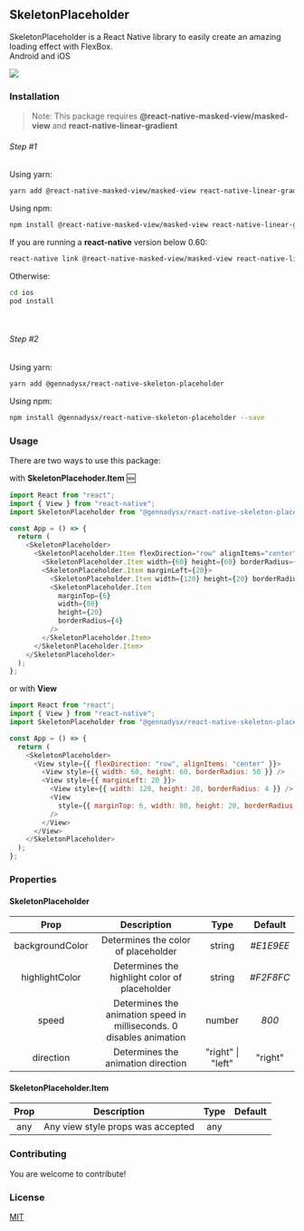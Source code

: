 ## SkeletonPlaceholder

SkeletonPlaceholder is a React Native library to easily create an amazing loading effect with FlexBox.<br/>
Android and iOS

![](https://i.imgur.com/3aDeSTZ.gif)

### Installation

> Note: This package requires **@react-native-masked-view/masked-view** and **react-native-linear-gradient**

###### Step #1

Using yarn:

```bash
yarn add @react-native-masked-view/masked-view react-native-linear-gradient
```

Using npm:

```bash
npm install @react-native-masked-view/masked-view react-native-linear-gradient --save
```

If you are running a **react-native** version below 0.60:

```bash
react-native link @react-native-masked-view/masked-view react-native-linear-gradient
```

Otherwise:

```bash
cd ios
pod install
```

&nbsp;&nbsp;

###### Step #2

Using yarn:

```bash
yarn add @gennadysx/react-native-skeleton-placeholder
```

Using npm:

```bash
npm install @gennadysx/react-native-skeleton-placeholder --save
```

### Usage

There are two ways to use this package:

with **SkeletonPlacehoder.Item** 🆕

```javascript
import React from "react";
import { View } from "react-native";
import SkeletonPlaceholder from "@gennadysx/react-native-skeleton-placeholder";

const App = () => {
  return (
    <SkeletonPlaceholder>
      <SkeletonPlaceholder.Item flexDirection="row" alignItems="center">
        <SkeletonPlaceholder.Item width={60} height={60} borderRadius={50} />
        <SkeletonPlaceholder.Item marginLeft={20}>
          <SkeletonPlaceholder.Item width={120} height={20} borderRadius={4} />
          <SkeletonPlaceholder.Item
            marginTop={6}
            width={80}
            height={20}
            borderRadius={4}
          />
        </SkeletonPlaceholder.Item>
      </SkeletonPlaceholder.Item>
    </SkeletonPlaceholder>
  );
};
```

or with **View**

```javascript
import React from "react";
import { View } from "react-native";
import SkeletonPlaceholder from "@gennadysx/react-native-skeleton-placeholder";

const App = () => {
  return (
    <SkeletonPlaceholder>
      <View style={{ flexDirection: "row", alignItems: "center" }}>
        <View style={{ width: 60, height: 60, borderRadius: 50 }} />
        <View style={{ marginLeft: 20 }}>
          <View style={{ width: 120, height: 20, borderRadius: 4 }} />
          <View
            style={{ marginTop: 6, width: 80, height: 20, borderRadius: 4 }}
          />
        </View>
      </View>
    </SkeletonPlaceholder>
  );
};
```

### Properties

#### SkeletonPlaceholder

|      Prop       |                             Description                              |     Type      |  Default  |
| :-------------: | :------------------------------------------------------------------: | :-----------: | :-------: |
| backgroundColor |                 Determines the color of placeholder                  |    string     | _#E1E9EE_ |
| highlightColor  |            Determines the highlight color of placeholder             |    string     | _#F2F8FC_ |
|      speed      | Determines the animation speed in milliseconds. 0 disables animation |    number     |   _800_   |
|    direction    |                  Determines the animation direction                  | "right" \| "left" |   "right"   |

#### SkeletonPlaceholder.Item

| Prop |            Description            | Type | Default |
| :--: | :-------------------------------: | :--: | :-----: |
| any  | Any view style props was accepted | any  |

### Contributing

You are welcome to contribute!

### License

[MIT](https://choosealicense.com/licenses/mit/)
